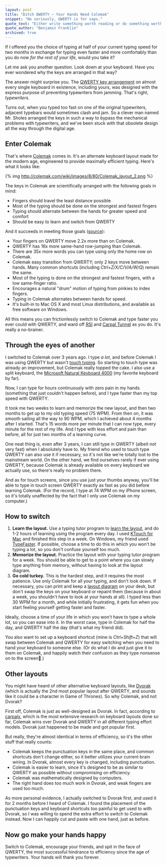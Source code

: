 ```yaml
---
layout: post
title: "Ditch QWERTY – Your Hands Need Colemak"
snippet: "No seriously, QWERTY is for saps."
quote_text: "Either write something worth reading or do something worth writing."
quote_author: "Benjamin Franklin"
archived: true
---
```


If I offered you the choice of typing at half of your current typing speed for _two months_ in exchange for typing even faster and more comfortably than you do now _for the rest of your life_, would you take it?

Let me ask you another question. Look down at your keyboard. Have you ever wondered why the keys are arranged in that way?

The answer might surprise you. The [QWERTY key arrangement](http://en.wikipedia.org/wiki/QWERTY) on almost every single keyboard in existence, including yours, was designed with the express purpose of preventing typewriters from jamming. That's right, _typewriters_.

Turns out, when you typed too fast on one of the original typewriters, adjacent typebars would sometimes clash and jam. So a clever man named Mr. Sholes arranged the keys in such a way to bypass the mechanical problems with typewriters, and we've been stuck with that obsolete design all the way through the digital age.

## Enter Colemak

That's where [Colemak](http://colemak.com/) comes in. It's an alternate keyboard layout made for the modern age, engineered to provide maximally efficient typing. Here's what it looks like:

{% img http://colemak.com/wiki/images/8/80/Colemak_layout_2.png %}

The keys in Colemak are scientifically arranged with the following goals in mind:

* Fingers should travel the least distance possible
* Most of the typing should be done on the strongest and fastest fingers
* Typing should alternate between the hands for greater speed and comfort
* Should be easy to learn and switch from QWERTY

And it succeeds in meeting those goals ([source](http://colemak.com)):

* Your fingers on QWERTY move 2.2x more than on Colemak.
* QWERTY has 16x more same-hand row-jumping than Colemak.
* There are 35x more words you can type using only the home row on Colemak.
* Colemak easy transition from QWERTY; only 2 keys move between hands. Many common shortcuts (including _Ctrl+Z/X/C/V/A/W/Q_) remain the same.
* Most of the typing is done on the strongest and fastest fingers, with a low same-finger ratio.
* Encourages a natural "drum" motion of typing from pinkies to index fingers.
* Typing in Colemak alternates between hands for speed.
* It's built-in to Mac OS X and most Linux distributions, and available as free software on Windows.

All this means you can frictionlessly switch to Colemak and type faster you ever could with QWERTY, and ward off [RSI](http://en.wikipedia.org/wiki/Repetitive_strain_injury) and [Carpal Tunnel](http://en.wikipedia.org/wiki/Carpal_tunnel_syndrome) as you do. It's really a no-brainer.

## Through the eyes of another

I switched to Colemak over 3 years ago. I type _a lot_, and before Colemak I was using QWERTY but wasn't [touch typing](http://en.wikipedia.org/wiki/Touch_typing). So starting to touch type was already an improvement, but Colemak really topped the cake.  I also use a split keyboard, the [Microsoft Natural Keyboard 4000](http://www.amazon.com/Microsoft-Natural-Ergonomic-Keyboard-4000/dp/B000A6PPOK/ref=pd_cp_e_0) (my favorite keyboard by far).

Now, I can type for hours continuously with zero pain in my hands (something that just couldn't happen before), and I type faster than my top speed with QWERTY.

It took me two weeks to learn and memorize the new layout, and then two months to get up to my old typing speed (75 WPM). From then on, it was smooth sailing all the way to 90 WPM, which I achieved about 4 months after I started. That's 15 words more per minute that I can now type, every minute for the rest of my life. And I type with less effort and pain than before, all for just two months of a learning curve.

One neat thing is, even after 3 years, I can still type in QWERTY (albeit not very fast) when I absolutely have to. My friend who used to touch type QWERTY can also use it if necessary, so it's not like we're totally lost to the mainstream world. On the other hand, we find ourselves rarely if ever using QWERTY, because Colemak is already available on every keyboard we actually use, so there's really no problem there.

And as for touch screens, since you use just your thumbs anyway, you'll be able to type in touch screen QWERTY exactly as fast as you did before learning Colemak. (For the record, I type at 74 WPM on my iPhone screen, so it's totally unaffected by the fact that I only use Colemak on my computer.)

## How to switch

1. **Learn the layout.** Use a typing tutor program to [learn the layout](http://colemak.com/wiki/index.php?title=Learn), and do 1-2 hours of learning using the program every day. I used [KTouch for Mac](http://colemak.com/wiki/index.php?title=KTouch) and finished this step in a week. On Windows, my friend used [TypeFaster](http://colemak.com/wiki/index.php?title=TypeFaster). If possible, choose a time to do this in which you won't be typing a lot, so you don't confuse yourself too much.
2. **Memorize the layout.** Practice the layout with your typing tutor program for a week. You should be able to get to a point where you can slowly type anything from memory, without having to look at the layout diagram.
3. **Go cold turkey.** This is the hardest step, and it requires the most patience. Use only Colemak for all your typing, and don't look down. If necessary, you can print and keep a [layout diagram](http://colemak.com/wiki/images/e/ef/Colemak_fingers.png) on your desk, but don't swap the keys on your keyboard or repaint them (because in about a week, you shouldn't have to look at your hands at all). I typed less than 30 WPM for a month, and while initially frustrating, it gets fun when you start feeling yourself getting faster and faster.

Ideally, choose a time of your life in which you won't have to type a whole lot, so you can ease into it. In the worst case, type in Colemak for half the day, and QWERTY half the day (that's what my friend did).

You also want to set up a keyboard shortcut (mine is _Ctrl+Shift+Z_) that will swap between Colemak and QWERTY for easy switching when you need to hand your keyboard to someone else. (Or do what I do and just give it to them on Colemak, and happily watch their confusion as they type nonsense on to the screen.)

## Other layouts

You might have heard of other alternative keyboard layouts, like [Dvorak](http://en.wikipedia.org/wiki/Dvorak_Simplified_Keyboard) (which is actually the 2nd most popular layout after QWERTY, and sounds like it could be a character in Game of Thrones). So why Colemak, and not Dvorak?

First off, Colemak is just as well-designed as Dvorak. In fact, according to [carpalx](http://mkweb.bcgsc.ca/carpalx/?colemak), which is the most extensive research on keyboard layouts done so far, Colemak wins over Dvorak and QWERTY in all different typing effort models. Dvorak just happened to be made and got popular first.

But really, they're almost identical in terms of efficiency, so it's the other stuff that really counts:

* Colemak keeps the punctuation keys in the same place, and common shortcuts don't change either, so it better utilizes your current brain wiring. In Dvorak, almost every key is changed, including punctuation.
* Colemak is easier to learn, since it's designed to be as similar to QWERTY as possible without compromising on efficiency.
* Colemak was mathematically designed by computers.
* The right hand does too much work in Dvorak, and weak fingers are used too much.

As more personal evidence, I actually switched to Dvorak first, and used it for 2 months before I heard of Colemak. I found the placement of the punctuation keys and keyboard shortcuts too painful to get used to with Dvorak, so I was willing to spend the extra effort to switch to Colemak instead. Now I can happily cut and paste with one hand, just as before.

## Now go make your hands happy

Switch to Colemak, encourage your friends, and spit in the face of QWERTY, the most successful hindrance to efficiency since the age of typewriters. Your hands will thank you forever.

